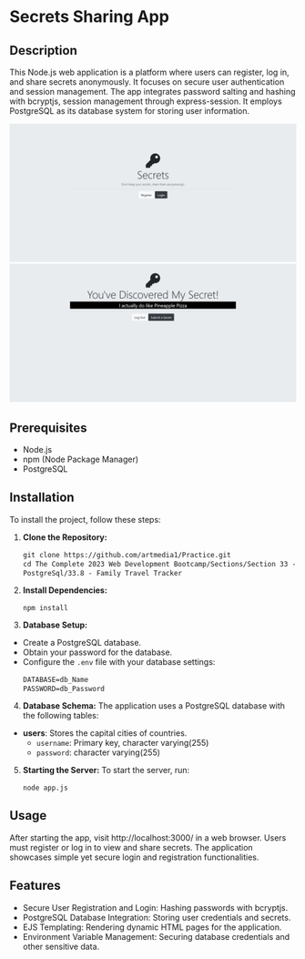 # Secrets Sharing App

## Description

This Node.js web application is a platform where users can register, log in, and share secrets anonymously. It focuses on secure user authentication and session management. The app integrates password salting and hashing with bcryptjs, session management through express-session. It employs PostgreSQL as its database system for storing user information.

![Screenshot of the Application](public/Screenshot1.png)
![Screenshot of the Application](public/Screenshot2.png)

## Prerequisites

- Node.js
- npm (Node Package Manager)
- PostgreSQL

## Installation

To install the project, follow these steps:

1. **Clone the Repository:**

   ```
   git clone https://github.com/artmedia1/Practice.git
   cd The Complete 2023 Web Development Bootcamp/Sections/Section 33 - PostgreSql/33.8 - Family Travel Tracker
   ```

2. **Install Dependencies:**
   ```
   npm install
   ```
3. **Database Setup:**

- Create a PostgreSQL database.
- Obtain your password for the database.
- Configure the `.env` file with your database settings:
  ```
  DATABASE=db_Name
  PASSWORD=db_Password
  ```

4. **Database Schema:**
   The application uses a PostgreSQL database with the following tables:

- **users**: Stores the capital cities of countries.
  - `username`: Primary key, character varying(255)
  - `password`: character varying(255)

5. **Starting the Server:**
   To start the server, run:
   ```
   node app.js
   ```

## Usage
After starting the app, visit http://localhost:3000/ in a web browser. Users must register or log in to view and share secrets. The application showcases simple yet secure login and registration functionalities.

## Features
- Secure User Registration and Login: Hashing passwords with bcryptjs.
- PostgreSQL Database Integration: Storing user credentials and secrets.
- EJS Templating: Rendering dynamic HTML pages for the application.
- Environment Variable Management: Securing database credentials and other sensitive data.